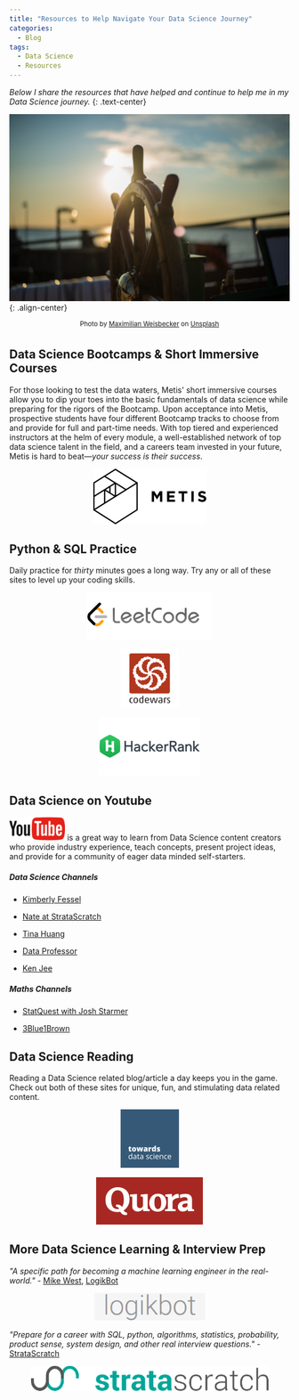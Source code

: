 ```yaml
---
title: "Resources to Help Navigate Your Data Science Journey"
categories:
  - Blog
tags:
  - Data Science
  - Resources
---
```

*Below I share the resources that have helped and continue to help me in my Data Science journey.*
{: .text-center}

![image-center](/assets/images/jump_start/sailing.jpg){: .align-center}
<center><sup>Photo by <a href="https://unsplash.com/@maxweisbecker?utm_source=unsplash&utm_medium=referral&utm_content=creditCopyText">Maximilian Weisbecker</a> on <a href="https://unsplash.com/?utm_source=unsplash&utm_medium=referral&utm_content=creditCopyText">Unsplash</a></sup></center>  

## Data Science Bootcamps & Short Immersive Courses  

For those looking to test the data waters, Metis' short immersive courses allow you to dip your toes into the basic fundamentals of data science while preparing for the rigors of the Bootcamp. Upon acceptance into Metis, prospective students have four different Bootcamp tracks to choose from and provide for full and part-time needs. With top tiered and experienced instructors at the helm of every module, a well-established network of top data science talent in the field, and a careers team invested in your future, Metis is hard to beat—*your success is their success*.  

<p align="center"><a href="https://www.thisismetis.com/"><img src="/assets/images/metis.png"></a></p>  

## Python & SQL Practice  

Daily practice for *thirty* minutes goes a long way. Try any or all of these sites to level up your coding skills.  

<p align="center"><a href="https://leetcode.com/"><img src="/assets/images/jump_start/leetcode.png"></a></p>  

<p align="center"><a href="https://www.codewars.com/"><img src="/assets/images/jump_start/codewars.png"></a></p>  

<p align="center"><a href="https://www.hackerrank.com/"><img src="/assets/images/jump_start/hackerrank.png"></a></p>  

## Data Science on Youtube

<p align="left"><a href="https://www.youtube.com/"><img src="/assets/images/jump_start/youtube.png"></a> is a great way to learn from Data Science content creators who provide industry experience, teach concepts, present project ideas, and provide for a community of eager data minded self-starters.</p> 

##### Data Science Channels 

- [Kimberly Fessel](https://www.youtube.com/c/kimberlyfessel)

- [Nate at StrataScratch](https://www.youtube.com/channel/UCW8Ews7tdKKkBT6GdtQaXvQ)

- [Tina Huang](https://www.youtube.com/c/TinaHuang1)

- [Data Professor](https://www.youtube.com/c/DataProfessor)

- [Ken Jee](https://www.youtube.com/c/KenJee1) 

##### Maths Channels 

- [StatQuest with Josh Starmer](https://www.youtube.com/c/joshstarmer)

- [3Blue1Brown](https://www.youtube.com/c/3blue1brown)  

## Data Science Reading  

Reading a Data Science related blog/article a day keeps you in the game. Check out both of these sites for unique, fun, and stimulating data related content.

<p align="center"><a href="https://towardsdatascience.com/"><img src="/assets/images/jump_start/tds.png"></a></p>  

<p align="center"><a href="https://www.quora.com/"><img src="/assets/images/jump_start/quora.png"></a></p>  

## More Data Science Learning & Interview Prep  

*"A specific path for becoming a machine learning engineer in the real-world."* - [Mike West](https://www.quora.com/profile/Mike-West-99), [LogikBot](https://www.logikbot.com/)  

<p align="center"><a href="https://www.logikbot.com/"><img src="/assets/images/jump_start/logikbot.png"></a></p>  

*"Prepare for a career with SQL, python, algorithms, statistics, probability, product sense, system design, and other real interview questions."* - [StrataScratch](https://www.stratascratch.com/)  

<p align="center"><a href="https://www.stratascratch.com/"><img src="/assets/images/jump_start/stratascratch.png"></a></p>  
